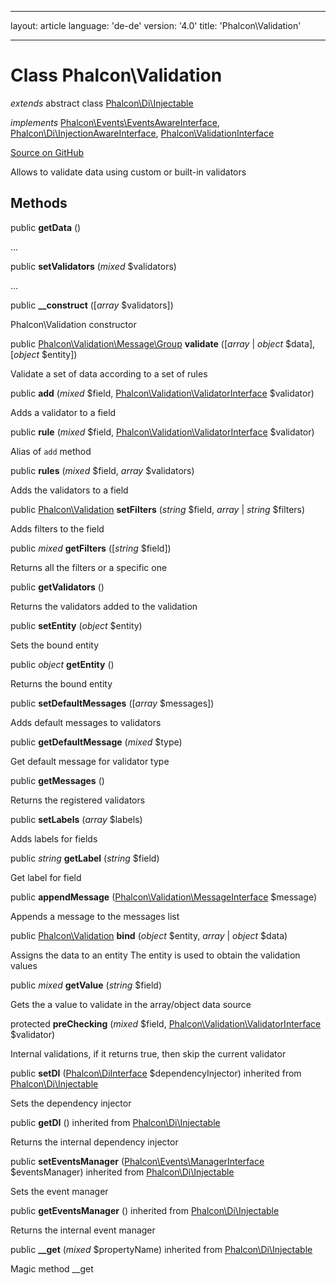 * * *

layout: article language: 'de-de' version: '4.0' title: 'Phalcon\Validation'

* * *

# Class **Phalcon\Validation**

*extends* abstract class [Phalcon\Di\Injectable](Phalcon_Di_Injectable)

*implements* [Phalcon\Events\EventsAwareInterface](Phalcon_Events_EventsAwareInterface), [Phalcon\Di\InjectionAwareInterface](Phalcon_Di_InjectionAwareInterface), [Phalcon\ValidationInterface](Phalcon_ValidationInterface)

<a href="https://github.com/phalcon/cphalcon/tree/v4.0.0/phalcon/validation.zep" class="btn btn-default btn-sm">Source on GitHub</a>

Allows to validate data using custom or built-in validators

## Methods

public **getData** ()

...

public **setValidators** (*mixed* $validators)

...

public **__construct** ([*array* $validators])

Phalcon\Validation constructor

public [Phalcon\Validation\Message\Group](Phalcon_Validation_Message_Group) **validate** ([*array* | *object* $data], [*object* $entity])

Validate a set of data according to a set of rules

public **add** (*mixed* $field, [Phalcon\Validation\ValidatorInterface](Phalcon_Validation_ValidatorInterface) $validator)

Adds a validator to a field

public **rule** (*mixed* $field, [Phalcon\Validation\ValidatorInterface](Phalcon_Validation_ValidatorInterface) $validator)

Alias of `add` method

public **rules** (*mixed* $field, *array* $validators)

Adds the validators to a field

public [Phalcon\Validation](Phalcon_Validation) **setFilters** (*string* $field, *array* | *string* $filters)

Adds filters to the field

public *mixed* **getFilters** ([*string* $field])

Returns all the filters or a specific one

public **getValidators** ()

Returns the validators added to the validation

public **setEntity** (*object* $entity)

Sets the bound entity

public *object* **getEntity** ()

Returns the bound entity

public **setDefaultMessages** ([*array* $messages])

Adds default messages to validators

public **getDefaultMessage** (*mixed* $type)

Get default message for validator type

public **getMessages** ()

Returns the registered validators

public **setLabels** (*array* $labels)

Adds labels for fields

public *string* **getLabel** (*string* $field)

Get label for field

public **appendMessage** ([Phalcon\Validation\MessageInterface](Phalcon_Validation_MessageInterface) $message)

Appends a message to the messages list

public [Phalcon\Validation](Phalcon_Validation) **bind** (*object* $entity, *array* | *object* $data)

Assigns the data to an entity The entity is used to obtain the validation values

public *mixed* **getValue** (*string* $field)

Gets the a value to validate in the array/object data source

protected **preChecking** (*mixed* $field, [Phalcon\Validation\ValidatorInterface](Phalcon_Validation_ValidatorInterface) $validator)

Internal validations, if it returns true, then skip the current validator

public **setDI** ([Phalcon\DiInterface](Phalcon_DiInterface) $dependencyInjector) inherited from [Phalcon\Di\Injectable](Phalcon_Di_Injectable)

Sets the dependency injector

public **getDI** () inherited from [Phalcon\Di\Injectable](Phalcon_Di_Injectable)

Returns the internal dependency injector

public **setEventsManager** ([Phalcon\Events\ManagerInterface](Phalcon_Events_ManagerInterface) $eventsManager) inherited from [Phalcon\Di\Injectable](Phalcon_Di_Injectable)

Sets the event manager

public **getEventsManager** () inherited from [Phalcon\Di\Injectable](Phalcon_Di_Injectable)

Returns the internal event manager

public **__get** (*mixed* $propertyName) inherited from [Phalcon\Di\Injectable](Phalcon_Di_Injectable)

Magic method __get